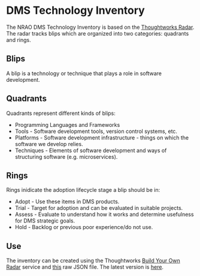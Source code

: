 # DMS Technology Inventory
The NRAO DMS Technology Inventory is based on the [Thoughtworks Radar](https://www.thoughtworks.com/radar/faq-and-more). The radar tracks blips which are organized into two categories: quadrants and rings.

## Blips
A blip is a technology or technique that plays a role in software development.

## Quadrants
Quadrants represent different kinds of blips:
* Programming Languages and Frameworks
* Tools - Software development tools, version control systems, etc.
* Platforms - Software development infrastructure - things on which the software we develop relies.
* Techniques - Elements of software development and ways of structuring software (e.g. microservices).
 
## Rings
Rings inidicate the adoption lifecycle stage a blip should be in:
* Adopt - Use these items in DMS products.
* Trial - Target for adoption and can be evaluated in suitable projects.
* Assess - Evaluate to understand how it works and determine usefulness for DMS strategic goals. 
* Hold - Backlog or previous poor experience/do not use.

## Use
The inventory can be created using the Thoughtworks [Build Your Own Radar](https://radar.thoughtworks.com) service and [this](https://raw.githubusercontent.com/whiteheaddmark/Technology-Inventory/master/nrao-dms-technology-inventory.json) raw JSON file. The latest version is [here](https://radar.thoughtworks.com/?sheetId=https%3A%2F%2Fraw.githubusercontent.com%2Fwhiteheaddmark%2FTechnology-Inventory%2Fmaster%2Fnrao-dms-technology-inventory.json).
